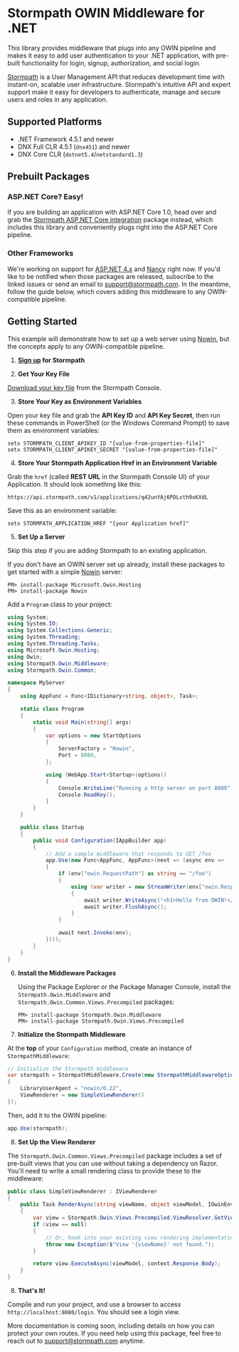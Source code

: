 # Stormpath OWIN Middleware for .NET

This library provides middleware that plugs into any OWIN pipeline and makes it easy to add user authentication to your .NET application, with pre-built functionality for login, signup, authorization, and social login.

[Stormpath](https://stormpath.com) is a User Management API that reduces development time with instant-on, scalable user infrastructure. Stormpath's intuitive API and expert support make it easy for developers to authenticate, manage and secure users and roles in any application.

## Supported Platforms

* .NET Framework 4.5.1 and newer
* DNX Full CLR 4.5.1 (`dnx451`) and newer
* DNX Core CLR (`dotnet5.4`/`netstandard1.3`)

## Prebuilt Packages

### ASP.NET Core? Easy!
If you are building an application with ASP.NET Core 1.0, head over and grab the [Stormpath ASP.NET Core integration](https://github.com/stormpath/stormpath-aspnetcore) package instead, which includes this library and conveniently plugs right into the ASP.NET Core pipeline.

### Other Frameworks

We're working on support for [ASP.NET 4.x](https://github.com/stormpath/stormpath-dotnet-owin-middleware/issues/4) and [Nancy](https://github.com/stormpath/stormpath-dotnet-owin-middleware/issues/5) right now. If you'd like to be notified when those packages are released, subscribe to the linked issues or send an email to support@stormpath.com. In the meantime, follow the guide below, which covers adding this middleware to any OWIN-compatible pipeline.

## Getting Started

This example will demonstrate how to set up a web server using [Nowin](https://github.com/Bobris/Nowin), but the concepts apply to any OWIN-compatible pipeline.

1. **[Sign up](https://api.stormpath.com/register) for Stormpath**

2. **Get Your Key File**

  [Download your key file](https://support.stormpath.com/hc/en-us/articles/203697276-Where-do-I-find-my-API-key-) from the Stormpath Console.

3. **Store Your Key as Environment Variables**

  Open your key file and grab the **API Key ID** and **API Key Secret**, then run these commands in PowerShell (or the Windows Command Prompt) to save them as environment variables:

  ```
  setx STORMPATH_CLIENT_APIKEY_ID "[value-from-properties-file]"
  setx STORMPATH_CLIENT_APIKEY_SECRET "[value-from-properties-file]"
  ```

4. **Store Your Stormpath Application Href in an Environment Variable**

  Grab the `href` (called **REST URL** in the Stormpath Console UI) of your Application. It should look something like this:

  `https://api.stormpath.com/v1/applications/q42unYAj6PDLxth9xKXdL`

  Save this as an environment variable:

  ```
  setx STORMPATH_APPLICATION_HREF "[your Application href]"
  ```

5. **Set Up a Server**

  Skip this step if you are adding Stormpath to an existing application.

  If you don't have an OWIN server set up already, install these packages to get started with a simple [Nowin](https://github.com/Bobris/Nowin) server:

  ```
  PM> install-package Microsoft.Owin.Hosting
  PM> install-package Nowin
  ```

  Add a `Program` class to your project:

  ```csharp
  using System;
  using System.IO;
  using System.Collections.Generic;
  using System.Threading;
  using System.Threading.Tasks;
  using Microsoft.Owin.Hosting;
  using Owin;
  using Stormpath.Owin.Middleware;
  using Stormpath.Owin.Common;

  namespace MyServer
  {
      using AppFunc = Func<IDictionary<string, object>, Task>;

      static class Program
      {
          static void Main(string[] args)
          {
              var options = new StartOptions
              {
                  ServerFactory = "Nowin",
                  Port = 8080,
              };

              using (WebApp.Start<Startup>(options))
              {
                  Console.WriteLine("Running a http server on port 8080");
                  Console.ReadKey();
              }
          }
      }

      public class Startup
      {
          public void Configuration(IAppBuilder app)
          {
              // Add a sample middleware that responds to GET /foo
              app.Use(new Func<AppFunc, AppFunc>(next => (async env =>
              {
                  if (env["owin.RequestPath"] as string == "/foo")
                  {
                      using (var writer = new StreamWriter(env["owin.ResponseBody"] as Stream))
                      {
                          await writer.WriteAsync("<h1>Hello from OWIN!</h1>");
                          await writer.FlushAsync();
                      }
                  }

                  await next.Invoke(env);
              })));
          }
      }
  }
  ```

6. **Install the Middleware Packages**

    Using the Package Explorer or the Package Manager Console, install the `Stormpath.Owin.Middleware` and `Stormpath.Owin.Common.Views.Precompiled` packages:

    ```
    PM> install-package Stormpath.Owin.Middleware
    PM> install-package Stormpath.Owin.Views.Precompiled
    ```

7. **Initialize the Stormpath Middleware**

  At the **top** of your `Configuration` method, create an instance of `StormpathMiddleware`:

  ```csharp
  // Initialize the Stormpath middleware
  var stormpath = StormpathMiddleware.Create(new StormpathMiddlewareOptions()
  {
      LibraryUserAgent = "nowin/0.22",
      ViewRenderer = new SimpleViewRenderer()
  });
  ```

  Then, add it to the OWIN pipeline:

  ```csharp
  app.Use(stormpath);
  ```

8. **Set Up the View Renderer**

  The `Stormpath.Owin.Common.Views.Precompiled` package includes a set of pre-built views that you can use without taking a dependency on Razor. You'll need to write a small rendering class to provide these to the middleware:

  ```csharp
  public class SimpleViewRenderer : IViewRenderer
  {
      public Task RenderAsync(string viewName, object viewModel, IOwinEnvironment context, CancellationToken cancellationToken)
      {
          var view = Stormpath.Owin.Views.Precompiled.ViewResolver.GetView(viewName);
          if (view == null)
          {
              // Or, hook into your existing view rendering implementation
              throw new Exception($"View '{viewName}' not found.");
          }

          return view.ExecuteAsync(viewModel, context.Response.Body);
      }
  }
  ```

8. **That's It!**

  Compile and run your project, and use a browser to access `http://localhost:8080/login`. You should see a login view.

More documentation is coming soon, including details on how you can protect your own routes. If you need help using this package, feel free to reach out to support@stormpath.com anytime.

